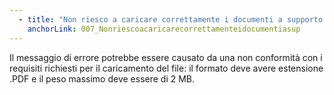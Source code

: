 ```yaml
---
  - title: "Non riesco a caricare correttamente i documenti a supporto nella fase “Esito” del questionario: cosa posso fare?"
    anchorLink: 007_Nonriescoacaricarecorrettamenteidocumentiasup
---
```


Il messaggio di errore potrebbe essere causato da una non conformità con i requisiti richiesti per il caricamento del file: il formato deve avere estensione .PDF e il peso massimo deve essere di 2 MB.